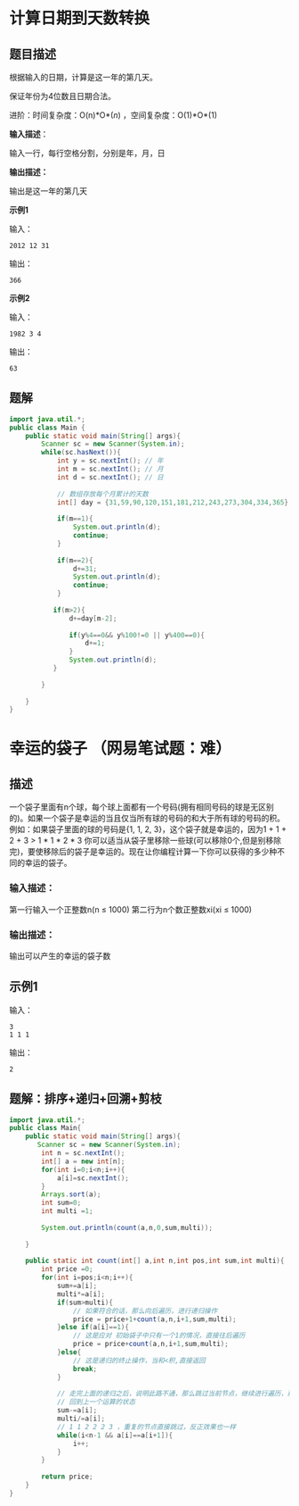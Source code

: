  # **计算日期到天数转换** 



## 题目描述

根据输入的日期，计算是这一年的第几天。

保证年份为4位数且日期合法。

进阶：时间复杂度：O(n)\*O*(*n*) ，空间复杂度：O(1)\*O*(1) 



**输入描述**：

输入一行，每行空格分割，分别是年，月，日



**输出描述：**

输出是这一年的第几天



**示例1**

输入：

```
2012 12 31
```

输出：

```
366
```



**示例2**

输入：

```
1982 3 4
```

输出：

```
63
```



## 题解



```java
import java.util.*;
public class Main {
    public static void main(String[] args){
        Scanner sc = new Scanner(System.in);
        while(sc.hasNext()){
            int y = sc.nextInt(); // 年
            int m = sc.nextInt(); // 月
            int d = sc.nextInt(); // 日
            
            // 数组存放每个月累计的天数
            int[] day = {31,59,90,120,151,181,212,243,273,304,334,365};
            
            if(m==1){
                System.out.println(d);
                continue;
            }
            
            if(m==2){
                d+=31;
                System.out.println(d);
                continue;
            }
            
           if(m>2){
               d+=day[m-2];
               
               if(y%4==0&& y%100!=0 || y%400==0){
                   d+=1;
               }
               System.out.println(d);
           }
            
        }
        
    }
}
```







 # **幸运的袋子** （网易笔试题：难）



## 描述

一个袋子里面有n个球，每个球上面都有一个号码(拥有相同号码的球是无区别的)。如果一个袋子是幸运的当且仅当所有球的号码的和大于所有球的号码的积。
例如：如果袋子里面的球的号码是{1, 1, 2, 3}，这个袋子就是幸运的，因为1 + 1 + 2 + 3 > 1 * 1 * 2 * 3
你可以适当从袋子里移除一些球(可以移除0个,但是别移除完)，要使移除后的袋子是幸运的。现在让你编程计算一下你可以获得的多少种不同的幸运的袋子。

### 输入描述：

第一行输入一个正整数n(n ≤ 1000) 第二行为n个数正整数xi(xi ≤ 1000)

### 输出描述：

输出可以产生的幸运的袋子数

## 示例1

输入：

```
3
1 1 1
```

输出：

```
2
```



## 题解：排序+递归+回溯+剪枝



```java
import java.util.*;
public class Main{
    public static void main(String[] args){
       Scanner sc = new Scanner(System.in); 
        int n = sc.nextInt();
        int[] a = new int[n];
        for(int i=0;i<n;i++){
            a[i]=sc.nextInt();
        }
        Arrays.sort(a);
        int sum=0;
        int multi =1;
        
        System.out.println(count(a,n,0,sum,multi));
         
    }
    
    public static int count(int[] a,int n,int pos,int sum,int multi){
        int price =0;
        for(int i=pos;i<n;i++){
            sum+=a[i];
            multi*=a[i];
            if(sum>multi){
                // 如果符合的话，那么向后遍历，进行递归操作
                price = price+1+count(a,n,i+1,sum,multi);
            }else if(a[i]==1){
                // 这是应对 初始袋子中只有一个1的情况，直接往后遍历
                price = price+count(a,n,i+1,sum,multi);
            }else{
                // 这是递归的终止操作，当和<积,直接返回
                break;
            }
            
            // 走完上面的递归之后，说明此路不通，那么跳过当前节点，继续进行遍历，那么就需要回溯
            // 回到上一个运算的状态
            sum-=a[i];
            multi/=a[i];
            // 1 1 2 2 2 3 ，重复的节点直接跳过，反正效果也一样
            while(i<n-1 && a[i]==a[i+1]){
                i++;
            }
        }
        
        return price;
    }
}
```

